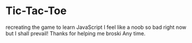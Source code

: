 # Tic-Tac-Toe
recreating the game to learn JavaScript
I feel like a noob so bad right now but I shall prevail!
Thanks for helping me broski
Any time.

